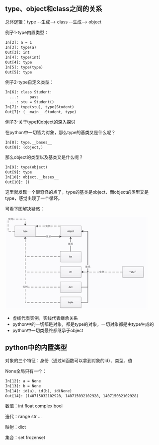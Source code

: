 ## type、object和class之间的关系

总体逻辑：type --生成--> class --生成--> object

例子1-type内置类型：

```
In[2]: a = 1
In[3]: type(a)
Out[3]: int
In[4]: type(int)
Out[4]: type
In[5]: type(type)
Out[5]: type
```

例子2-type自定义类型：

```
In[6]: class Student:
  ...:     pass
  ...: stu = Student()
In[7]: type(stu), type(Student)
Out[7]: (__main__.Student, type)
```

例子3-关于type和object的深入探讨

在python中一切皆为对象，那么type的基类又是什么呢？

```
In[8]: type.__bases__
Out[8]: (object,)
```

那么object的类型以及基类又是什么呢？

```
In[9]: type(object)
Out[9]: type
In[10]: object.__bases__
Out[10]: ()
```
这里就发现一个很奇怪的点了，type的基类是object，而object的类型又是type，感觉出现了一个循环。

可看下图解决疑惑：

![](img/1.png)

- 虚线代表实例，实线代表继承关系
- python中的一切都是对象，都是type的对象，一切对象都是由type生成的
- python中一切类最终都继承于object

## python中的内置类型

对象的三个特征：身份（通过id函数可以拿到对象的id）、类型、值

None全局只有一个：
```
In[12]: a = None
In[13]: b = None
In[14]: id(a), id(b), id(None)
Out[14]: (140715032102928, 140715032102928, 140715032102928)
```

数值：int float complex bool

迭代：range str ...

映射：dict

集合：set frozenset
